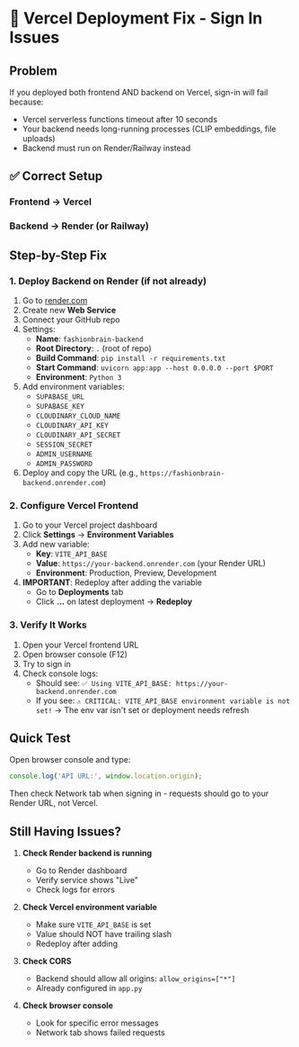 # 🚨 Vercel Deployment Fix - Sign In Issues

## Problem
If you deployed both frontend AND backend on Vercel, sign-in will fail because:
- Vercel serverless functions timeout after 10 seconds
- Your backend needs long-running processes (CLIP embeddings, file uploads)
- Backend must run on Render/Railway instead

## ✅ Correct Setup

### Frontend → Vercel
### Backend → Render (or Railway)

## Step-by-Step Fix

### 1. Deploy Backend on Render (if not already)

1. Go to [render.com](https://render.com)
2. Create new **Web Service**
3. Connect your GitHub repo
4. Settings:
   - **Name**: `fashionbrain-backend`
   - **Root Directory**: `.` (root of repo)
   - **Build Command**: `pip install -r requirements.txt`
   - **Start Command**: `uvicorn app:app --host 0.0.0.0 --port $PORT`
   - **Environment**: `Python 3`
5. Add environment variables:
   - `SUPABASE_URL`
   - `SUPABASE_KEY`
   - `CLOUDINARY_CLOUD_NAME`
   - `CLOUDINARY_API_KEY`
   - `CLOUDINARY_API_SECRET`
   - `SESSION_SECRET`
   - `ADMIN_USERNAME`
   - `ADMIN_PASSWORD`
6. Deploy and copy the URL (e.g., `https://fashionbrain-backend.onrender.com`)

### 2. Configure Vercel Frontend

1. Go to your Vercel project dashboard
2. Click **Settings** → **Environment Variables**
3. Add new variable:
   - **Key**: `VITE_API_BASE`
   - **Value**: `https://your-backend.onrender.com` (your Render URL)
   - **Environment**: Production, Preview, Development
4. **IMPORTANT**: Redeploy after adding the variable
   - Go to **Deployments** tab
   - Click **...** on latest deployment → **Redeploy**

### 3. Verify It Works

1. Open your Vercel frontend URL
2. Open browser console (F12)
3. Try to sign in
4. Check console logs:
   - Should see: `✅ Using VITE_API_BASE: https://your-backend.onrender.com`
   - If you see: `⚠️ CRITICAL: VITE_API_BASE environment variable is not set!`
     → The env var isn't set or deployment needs refresh

## Quick Test

Open browser console and type:
```javascript
console.log('API URL:', window.location.origin);
```

Then check Network tab when signing in - requests should go to your Render URL, not Vercel.

## Still Having Issues?

1. **Check Render backend is running**
   - Go to Render dashboard
   - Verify service shows "Live"
   - Check logs for errors

2. **Check Vercel environment variable**
   - Make sure `VITE_API_BASE` is set
   - Value should NOT have trailing slash
   - Redeploy after adding

3. **Check CORS**
   - Backend should allow all origins: `allow_origins=["*"]`
   - Already configured in `app.py`

4. **Check browser console**
   - Look for specific error messages
   - Network tab shows failed requests

